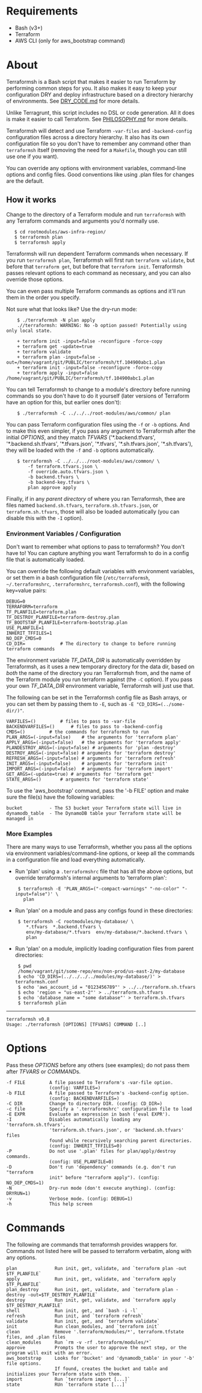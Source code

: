 # Requirements
 - Bash (v3+)
 - Terraform
 - AWS CLI (only for aws_bootstrap command)

# About
  Terraformsh is a Bash script that makes it easier to run Terraform by 
  performing common steps for you. It also makes it easy to keep your
  configuration DRY and deploy infrastructure based on a directory
  hierarchy of environments. See [DRY_CODE.md](./DRY_CODE.md) for
  more details.

  Unlike Terragrunt, this script includes no DSL or code generation. All it
  does is make it easier to call Terraform. See [PHILOSOPHY.md](./PHILOSOPHY.md)
  for more details.

  Terraformsh will detect and use Terraform `-var-files` and `-backend-config`
  configuration files across a directory hierarchy. It also has its own 
  configuration file so you don't have to remember any command other than
  `terraformsh` itself (removing the need for a `Makefile`, though you can
  still use one if you want).

  You can override any options with environment variables, command-line options
  and config files. Good conventions like using .plan files for changes are the
  default.


## How it works

  Change to the directory of a Terraform module and run `terraformsh` with any
  Terraform commands and arguments you'd normally use.

       $ cd rootmodules/aws-infra-region/
       $ terraformsh plan
       $ terraformsh apply

  Terraformsh will run dependent Terraform commands when necessary. If you run
  `terraformsh plan`, Terraformsh will first run `terraform validate`, but before
  that `terraform get`, but before that `terraform init`. Terraformsh passes
  relevant options to each command as necessary, and you can also override
  those options.

  You can even pass multiple Terraform commands as options and it'll run them
  in the order you specify.

  Not sure what that looks like? Use the dry-run mode:

        $ ./terraformsh -N plan apply
        .//terraformsh: WARNING: No -b option passed! Potentially using only local state.

        + terraform init -input=false -reconfigure -force-copy
        + terraform get -update=true
        + terraform validate
        + terraform plan -input=false -out=/home/vagrant/git/PUBLIC/terraformsh/tf.104900abc1.plan
        + terraform init -input=false -reconfigure -force-copy
        + terraform apply -input=false /home/vagrant/git/PUBLIC/terraformsh/tf.104900abc1.plan


  You can tell Terraformsh to change to a module's directory before running commands
  so you don't have to do it yourself (later versions of Terraform have an option
  for this, but earlier ones don't):

        $ ./terraformsh -C ../../../root-modules/aws/common/ plan


  You can pass Terraform configuration files using the `-f` or `-b` options. And
  to make this even simpler, if you pass any argument to Terraformsh after the 
  initial *OPTIONS*, and they match *TFVARS* ('\*.backend.tfvars', '\*.backend.sh.tfvars',
  '\*.tfvars.json', '\*.tfvars', '\*.sh.tfvars.json', '\*.sh.tfvars'), they will
  be loaded with the `-f` and `-b` options automatically.

        $ terraformsh -C ../../.../root-modules/aws/common/ \
            -f terraform.tfvars.json \
            -f override.auto.tfvars.json \
            -b backend.tfvars \
            -b backend-key.tfvars \
            plan approve apply


  Finally, if in any *parent directory* of where you ran Terraformsh, thee are
  files named `backend.sh.tfvars`, `terraform.sh.tfvars.json`, or `terraform.sh.tfvars`,
  those will also be loaded automatically (you can disable this with the `-I` option).


### Environment Variables / Configuration

  Don't want to remember what options to pass to terraformsh? You don't have to!
  You can capture anything you want Terraformsh to do in a config file that is
  automatically loaded.

  You can override the following default variables with environment variables, or
  set them in a bash configuration file (`/etc/terraformsh`, `~/.terraformshrc`,
  `.terraformshrc`, `terraformsh.conf`), with the following key=value pairs:

    DEBUG=0
    TERRAFORM=terraform
    TF_PLANFILE=terraform.plan
    TF_DESTROY_PLANFILE=terraform-destroy.plan
    TF_BOOTSTAP_PLANFILE=terraform-bootstrap.plan
    USE_PLANFILE=1
    INHERIT_TFFILES=1
    NO_DEP_CMDS=0
    CD_DIR=             # The directory to change to before running terraform commands

  The environment variable *TF_DATA_DIR* is automatically overridden by Terraformsh,
  as it uses a new temporary directory for the data dir, based on *both* the name of
  the directory you ran Terraformsh from, and the name of the Terraform module
  you run terraform against (the `-C` option). If you pass your own *TF_DATA_DIR*
  environment variable, Terraformsh will just use that.

  The following can be set in the Terraformsh config file as Bash arrays, or you
  can set them by passing them to `-E`, such as `-E "CD_DIRS=(../some-dir/)"`.

    VARFILES=()			# files to pass to -var-file
    BACKENDVARFILES=() 		# files to pass to -backend-config
    CMDS=()			# the commands for terraformsh to run
    PLAN_ARGS=(-input=false)	# the arguments for 'terraform plan'
    APPLY_ARGS=(-input=false)	# the arguments for 'terraform apply'
    PLANDESTROY_ARGS=(-input=false) # arguments for 'plan -destroy'
    DESTROY_ARGS=(-input=false)	# arguments for 'terraform destroy'
    REFRESH_ARGS=(-input=false)	# arguments for 'terraform refresh'
    INIT_ARGS=(-input=false)	# arguments for 'terraform init'
    IMPORT_ARGS=(-input=false)	# arguments for 'terraform import'
    GET_ARGS=(-update=true)	# arguments for 'terraform get'
    STATE_ARGS=()		# arguments for 'terraform state'

  To use the 'aws_bootstrap' command, pass the '-b FILE' option and make sure the
  file(s) have the following variables:

    bucket          - The S3 bucket your Terraform state will live in
    dynamodb_table  - The DynamoDB table your Terraform state will be managed in

### More Examples

  There are many ways to use Terraformsh, whether you pass all the options
  via environment variables/command-line options, or keep all the commands
  in a configuration file and load everything automatically.

 - Run 'plan' using a `.terraformshrc` file that has all the above options,
   but override terraformsh's internal arguments to 'terraform plan':

        $ terraformsh -E 'PLAN_ARGS=("-compact-warnings" "-no-color" "-input=false")' \
          plan

 - Run 'plan' on a module and pass any configs found in these directories:

        $ terraformsh -C rootmodules/my-database/ \
           *.tfvars  *.backend.tfvars \
           env/my-database/*.tfvars  env/my-database/*.backend.tfvars \
           plan

 - Run 'plan' on a module, implicitly loading configuration files from parent directories:

        $ pwd
        /home/vagrant/git/some-repo/env/non-prod/us-east-2/my-database
        $ echo 'CD_DIRS=(../../../../modules/my-database/)' > terraformsh.conf
        $ echo 'aws_account_id = "0123456789"' > ../../terraform.sh.tfvars
        $ echo 'region = "us-east-2"' > ../terraform.sh.tfvars
        $ echo 'database_name = "some database"' > terraform.sh.tfvars
        $ terraformsh plan

---


    terraformsh v0.8
    Usage: ./terraformsh [OPTIONS] [TFVARS] COMMAND [..]

# Options

  Pass these *OPTIONS* before any others (see examples); do not pass them after
  *TFVARS* or *COMMAND*s.

    -f FILE         A file passed to Terraform's -var-file option.
                    (config: VARFILES=)
    -b FILE         A file passed to Terraform's -backend-config option.
                    (config: BACKENDVARFILES=)
    -C DIR          Change to directory DIR. (config: CD_DIR=)
    -c file         Specify a '.terraformshrc' configuration file to load
    -E EXPR         Evaluate an expression in bash ('eval EXPR').
    -I              Disables automatically loading any 'terraform.sh.tfvars',
                    'terraform.sh.tfvars.json', or 'backend.sh.tfvars' files 
                    found while recursively searching parent directories.
                    (config: INHERIT_TFFILES=0)
    -P              Do not use '.plan' files for plan/apply/destroy commands.
                    (config: USE_PLANFILE=0)
    -D              Don't run 'dependency' commands (e.g. don't run "terraform
                    init" before "terraform apply"). (config: NO_DEP_CMDS=1)
    -N              Dry-run mode (don't execute anything). (config: DRYRUN=1)
    -v              Verbose mode. (config: DEBUG=1)
    -h              This help screen

# Commands

  The following are commands that terraformsh provides wrappers for. Commands
  not listed here will be passed to terraform verbatim, along with any options.

    plan              Run init, get, validate, and `terraform plan -out $TF_PLANFILE`
    apply             Run init, get, validate, and `terraform apply $TF_PLANFILE`
    plan_destroy      Run init, get, validate, and `terraform plan -destroy -out=$TF_DESTROY_PLANFILE`
    destroy           Run init, get, validate, and `terraform apply $TF_DESTROY_PLANFILE`
    shell             Run init, get, and `bash -i -l`
    refresh           Run init, and `terraform refresh`
    validate          Run init, get, and `terraform validate`
    init              Run clean_modules, and `terraform init`
    clean             Remove '.terraform/modules/*', terraform.tfstate files, and .plan files
    clean_modules     Run `rm -v -rf .terraform/modules/*`
    approve           Prompts the user to approve the next step, or the program will exit with an error.
    aws_bootstrap     Looks for 'bucket' and 'dynamodb_table' in your '-b' file options.
                      If found, creates the bucket and table and initializes your Terraform state with them.
    import            Run `terraform import [...]`
    state             RUn `terraform state [...]`
